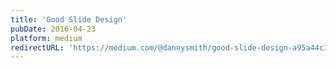 ```yaml
---
title: 'Good Slide Design'
pubDate: 2016-04-23
platform: medium
redirectURL: 'https://medium.com/@dannysmith/good-slide-design-a95a44c3abc2'
---
```

